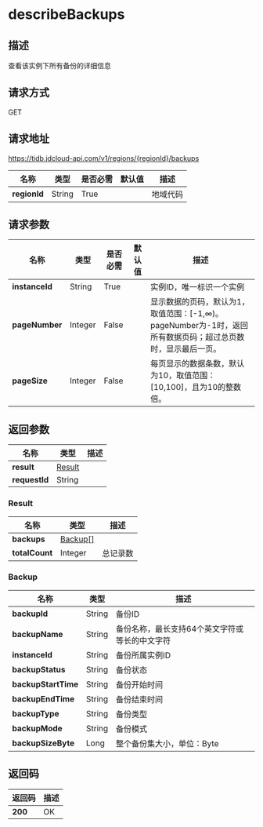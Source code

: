 # describeBackups


## 描述
查看该实例下所有备份的详细信息

## 请求方式
GET

## 请求地址
https://tidb.jdcloud-api.com/v1/regions/{regionId}/backups

|名称|类型|是否必需|默认值|描述|
|---|---|---|---|---|
|**regionId**|String|True| |地域代码|

## 请求参数
|名称|类型|是否必需|默认值|描述|
|---|---|---|---|---|
|**instanceId**|String|True| |实例ID，唯一标识一个实例|
|**pageNumber**|Integer|False| |显示数据的页码，默认为1，取值范围：[-1,∞)。pageNumber为-1时，返回所有数据页码；超过总页数时，显示最后一页。|
|**pageSize**|Integer|False| |每页显示的数据条数，默认为10，取值范围：[10,100]，且为10的整数倍。|


## 返回参数
|名称|类型|描述|
|---|---|---|
|**result**|[Result](describebackups#result)| |
|**requestId**|String| |

### <div id="result">Result</div>
|名称|类型|描述|
|---|---|---|
|**backups**|[Backup[]](describebackups#backup)| |
|**totalCount**|Integer|总记录数|
### <div id="backup">Backup</div>
|名称|类型|描述|
|---|---|---|
|**backupId**|String|备份ID|
|**backupName**|String|备份名称，最长支持64个英文字符或等长的中文字符|
|**instanceId**|String|备份所属实例ID|
|**backupStatus**|String|备份状态|
|**backupStartTime**|String|备份开始时间|
|**backupEndTime**|String|备份结束时间|
|**backupType**|String|备份类型|
|**backupMode**|String|备份模式|
|**backupSizeByte**|Long|整个备份集大小，单位：Byte|

## 返回码
|返回码|描述|
|---|---|
|**200**|OK|
